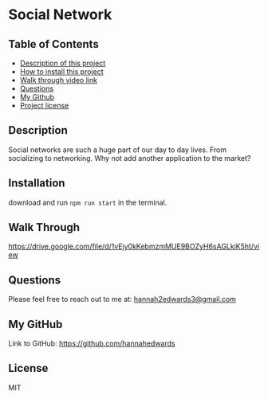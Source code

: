 # Social Network
## Table of Contents
- [Description of this project](#Description)
- [How to install this project](#Installation)
- [Walk through video link](#walk-through)
- [Questions](#Email)
- [My Github](#GitHub)
- [Project license](#License)
## Description
Social networks are such a huge part of our day to day lives. From socializing to networking. Why not add another application to the market?
## Installation 
download and run `npm run start` in the terminal.
## Walk Through
https://drive.google.com/file/d/1vEjy0kKebmzmMUE9BOZyH6sAGLkiK5ht/view
## Questions
Please feel free to reach out to me at: hannah2edwards3@gmail.com
## My GitHub
Link to GitHub: https://github.com/hannahedwards
## License
MIT
